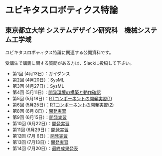 # ユビキタスロボティクス特論
## 東京都立大学 システムデザイン研究科　機械システム工学域

ユビキタスロボティクス特論に関連する公開資料です。

受講生で講義に関する質問がある方は、Slackに投稿して下さい。

- 第1回 (4月13日）：ガイダンス
- 第2回 (4月20日）：SysML
- 第3回 (4月27日）：SysML
- 第4回 (5月11日）：[開発環境の構築と動作確認](220511)
- 第5回 (5月18日）：[RTコンポーネントの開発実習(1)](220518)
- 第6回 (5月25日）：[RTコンポーネントの開発実習(2)](220525)
- 第8回 (6月&nbsp;8日）：[開発実習](220608)
- 第9回 (6月15日）：[開発実習](220615)
- 第10回 (6月22日）：[開発実習](220622)
- 第11回 (6月29日）：[開発実習](220629)
- 第12回 (7月&nbsp;6日）：[開発実習](220706)
- 第13回 (7月13日）：[開発実習](220713)
- 第14回 (7月20日）：[最終成果発表](220720)

